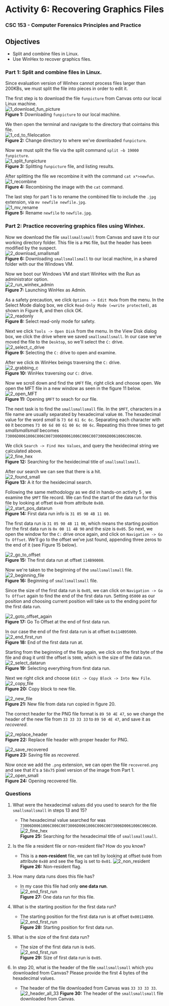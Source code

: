 # Activity 6: Recovering Graphics Files  
### CSC 153 - Computer Forensics Principles and Practice  

## Objectives  
* Split and combine files in Linux.
* Use WinHex to recover graphics files.


### Part 1: Split and combine files in Linux.  
Since evaluation version of Winhex cannot process files larger than 200KBs, we must split the file into pieces in order to edit it.    

The first step is to download the file `funpicture` from Canvas onto our local Linux machine.    
![1_download_fun_picture](./images/1_download_fun_picture.png)    
**Figure 1:** Downloading `funpicture` to our local machine.  

We then open the terminal and navigate to the directory that cointains this file.    
![1_cd_to_filelocation](./images/1_cd_to_filelocation.png)  
**Figure 2:** Change directory to where we've downloaded `funpicture`.  

 Now we must split the file via the split command `split –b 19000 funpicture`.  
![1_split_funpicture](./images/1_split_funpicture.png)  
**Figure 3:** Splitting `funpicture` file, and listing results.  

After splitting the file we recombine it with the command `cat x*>newfun`.    
![1_recombine](./images/1_recombine.png)  
**Figure 4:** Recombining the image with the `cat` command.  

The last step for part 1 is to rename the combined file to include the `.jpg` extension, via `mv newfile newfile.jpg`.  
![1_mv_rename](./images/1_mv_rename.png)  
**Figure 5:** Rename `newfile` to `newfile.jpg`.  

  
### Part 2: Practice recovering graphics files using Winhex.  

Now we download the file `smallsmallsmall` from Canvas and save it to our working directory folder. This file is a `PNG` file, but the
header has been modified by the suspect.  
![2_download_smallsmall](./images/2_download_smallsmall.png)  
**Figure 6:** Downloading `smallsmallsmall` to our local machine, in a shared folder with our the Windows VM.  

Now we boot our Windows VM and start WinHex with the Run as administrator option.  
![2_run_winhex_admin](./images/2_run_winhex_admin.png)  
**Figure 7:** Launching WinHex as Admin. 


As a safety precaution, we click `Options -> Edit Mode` from the menu. In the Select Mode dialog box,  we click `Read-Only Mode (=write protected)`, as shown in Figure 8, and then click OK.  
![2_readonly](./images/2_readonly.png)    
**Figure 8:** Select read-only mode for safety.  


Next we click `Tools -> Open Disk` from the menu. In the View Disk dialog box, we click the drive where we saved `smallsmallsmall`. In our case we've moved the file to the `Desktop`, so we'll select the `C:` drive.  
![2_select_c_drive](./images/2_select_c_drive.png)  
**Figure 9:** Selecting the `C:` drive to open and examine.  

After we click `Ok` WinHex beings traversing the `C:` drive.  
![2_grabbing_c](./images/2_grabbing_c.png)  
**Figure 10:** WinHex traversing our `C:` drive.  


Now we scroll down and find the `$MFT` file, right click and choose open. We open the MFT file in a new window as seen in the figure 11 below.
![2_open_MFT](./images/2_open_MFT.png)  
**Figure 11:** Opening `$MFT` to seach for our file. 


The next task is to find the `smallsmallsmall` file. In the `$MFT`, characters in a file name are usually separated by hexadecimal value `00`. The hexadecimal value for the word *small* is `73 6d 61 6c 6c`. Separating each character with `00` it becomes `73 00 6d 00 61 00 6c 00 6c`. Repeating this three times to get *smallsmallsmall* becomes `73006D0061006C006C0073006D0061006C006C0073006D0061006C006C00`.  

We click `Search -> Find Hex Values`, and query the hexidecimal string we calculated above.  
![2_fine_hex](./images/2_fine_hex.png)  
**Figure 12:** Searching for the hexidecimal title of `smallsmallsmall`.  

After our search we can see that there is a hit.  
![2_found_small](./images/2_found_small.png)  
**Figure 13:** A it for the hexidecimal search.  

Following the same methodology as we did in hands-on activity 5 , we examine the `$MFT` file record. We can find the start of the data run for this file by looking at offset `0x40` from attribute `0x80`.  
![2_start_pos_datarun](./images/2_start_pos_datarun.png)  
**Figure 14:** First data run info is `31 05 90 4B 11 00`.  

The first data run is `31 05 90 4B 11 00`, which means the starting position for the first data run is `0x 00 11 4B 90` and the size is `0x05`. So next, we open the window for the `C:` drive once again, and click on `Navigation -> Go To Offset`. We'll go to the offset we've just found, appending three zeros to the end of it (see Figure 15 below).  

![2_go_to_offset](./images/2_go_to_offset.png)  
**Figure 15:** The first data run at offset `114B90000`.  

Now we're taken to the beginning of the `smallsmallsmall` file.  
![2_beginning_file](./images/2_beginning_file.png)  
**Figure 16:** Beginning of `smallsmallsmall` file.  

Since the size of the first data run is `0x05`, we can click on `Navigation -> Go To Offset` again to find the end of the first data run. Setting `05000` as our position and choosing current position will take us to the ending point for the first data run.  

![2_goto_offset_again](./images/2_goto_offset_again.png)  
**Figure 17:** Go To Offset at the end of first data run.  

In our case the end of the first data run is at offset  `0x114B95000`.  
![2_end_first_run](./images/2_end_first_run.png)  
**Figure 18:** End of the first data run at.  


Starting from the beginning of the file again, we click on the first byte of the file and drag it until the offset is `5000`, which is the size of the data run.  
![2_select_datarun](./images/2_select_datarun.png)  
**Figure 19:** Selecting everything from first data run.  


Next we right click and choose `Edit -> Copy Block -> Into New File`.  
![2_copy_file](./images/2_copy_file.png)  
**Figure 20:** Copy block to new file.

![2_new_file](./images/2_new_file.png)  
**Figure 21:** New file from data run copied in figure 20.


The correct header for the PNG file format is `89 50 4E 47`, so we change the header of the new file from `33 33 33 33` to `89 50 4E 47`, and save it as *recovered*.

![2_replace_header](./images/2_replace_header.png)  
**Figure 22:** Replace file header with proper header for PNG.  


![2_save_recovered](./images/2_save_recovered.png)  
**Figure 23:** Saving file as *recovered*.  


Now once we add the `.png` extension, we can open the file `recovered.png` and see that it's a `58x75` pixel version of the image from Part 1.  
![2_open_small](./images/2_open_small.png)  
**Figure 24:** Opening recovered file.

### Questions  

1. What were the hexadecimal values did you used to search for the file `smallsmallsmall` in steps 13 and 15?
    * The hexadecimal value searched for was `73006D0061006C006C0073006D0061006C006C0073006D0061006C006C00`.
    ![2_fine_hex](./images/2_fine_hex.png)  
    **Figure 25:** Searching for the hexadecimal title of `smallsmallsmall`. 

2. Is the file a resident file or non-resident file? How do you know?  
    * This is a **non-resident** file, we can tell by looking at offset `0x08` from attribute `0x80` and see the flag is set to `0x01`. 
    ![2_non_resident](./images/2_non_resident.png)
    **Figure 26:** Non-resident flag. 

3. How many data runs does this file has?
	* In my case this file had only **one data run**.  
	![2_end_first_run](./images/2_start_pos_datarun.png)  
	**Figure 27:** One data run for this file.

4. What is the starting position for the first data run?  
    * The starting position for the first data run is at offset `0x00114B90`.  
	 ![2_end_first_run](./images/2_start_pos_datarun.png)  
	 **Figure 28:** Starting position for first data run.

5. What is the size of the first data run?  
    * The size of the first data run is `0x05`.  
	 ![2_end_first_run](./images/2_start_pos_datarun.png)  
	 **Figure 29:** Size of first data run is `0x05`.

6. In step 20, what is the header of the file `smallsmallsmall` which you downloaded from Canvas? Please provide the first 4 bytes of the hexadecimal values. 
	*  The header of the file downloaded from Canvas was `33 33 33 33`.
	![2_header_all_33](./images/2_header_all_33.png)
	**Figure 30:** The header of the `smallsmallsmall` file downloaded from Canvas.




